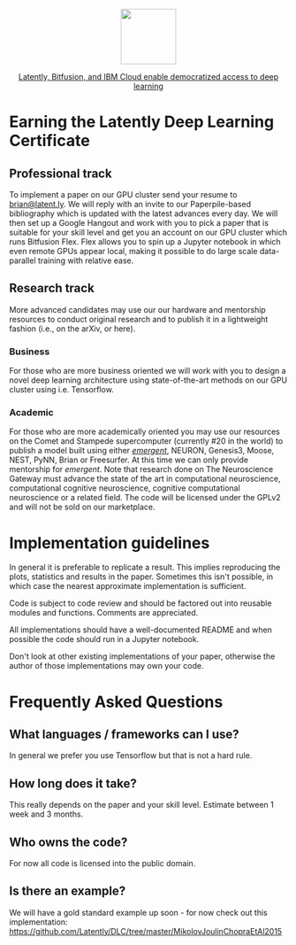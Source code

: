 <p align="center"><img src="https://latentdotly.files.wordpress.com/2017/04/latently_300.png?w=525&h=525" width="100"></p>

<p align="center"><a href="https://www.ibm.com/blogs/bluemix/2017/07/latently-bitfusion-ibm-cloud-deep-learning/">Latently, Bitfusion, and IBM Cloud enable democratized access to deep learning</a></p>

# Earning the Latently Deep Learning Certificate

## Professional track

To implement a paper on our GPU cluster send your resume to brian@latent.ly. We will reply with an invite to our Paperpile-based bibliography which is updated with the latest advances every day. We will then set up a Google Hangout and work with you to pick a paper that is suitable for your skill level and get you an account on our GPU cluster which runs Bitfusion Flex. Flex allows you to spin up a Jupyter notebook in which even remote GPUs appear local, making it possible to do large scale data-parallel training with relative ease.

## Research track

More advanced candidates may use our our hardware and mentorship resources to conduct original research and to publish it in a lightweight fashion (i.e., on the arXiv, or here). 

### Business
For those who are more business oriented we will work with you to design a novel deep learning architecture using state-of-the-art methods on our GPU cluster using i.e. Tensorflow.

### Academic
For those who are more academically oriented you may use our resources on the Comet and Stampede supercomputer (currently #20 in the world) to publish a model built using either [*emergent*](http://grey.colorado.edu/emergent), NEURON, Genesis3, Moose, NEST, PyNN, Brian or Freesurfer. At this time we can only provide mentorship for *emergent*. Note that research done on The Neuroscience Gateway must advance the state of the art in computational neuroscience, computational cognitive neuroscience, cognitive computational neuroscience or a related field. The code will be licensed under the GPLv2 and will not be sold on our marketplace.

# Implementation guidelines

In general it is preferable to replicate a result. This implies reproducing the plots, statistics and results in the paper. Sometimes this isn't possible, in which case the nearest approximate implementation is sufficient.

Code is subject to code review and should be factored out into reusable modules and functions. Comments are appreciated.

All implementations should have a well-documented README and when possible the code should run in a Jupyter notebook.

Don't look at other existing implementations of your paper, otherwise the author of those implementations may own your code.

# Frequently Asked Questions

## What languages / frameworks can I use?

In general we prefer you use Tensorflow but that is not a hard rule.

## How long does it take?

This really depends on the paper and your skill level. Estimate between 1 week and 3 months.

## Who owns the code?

For now all code is licensed into the public domain.

## Is there an example?

We will have a gold standard example up soon - for now check out this implementation: https://github.com/Latently/DLC/tree/master/MikolovJoulinChopraEtAl2015



